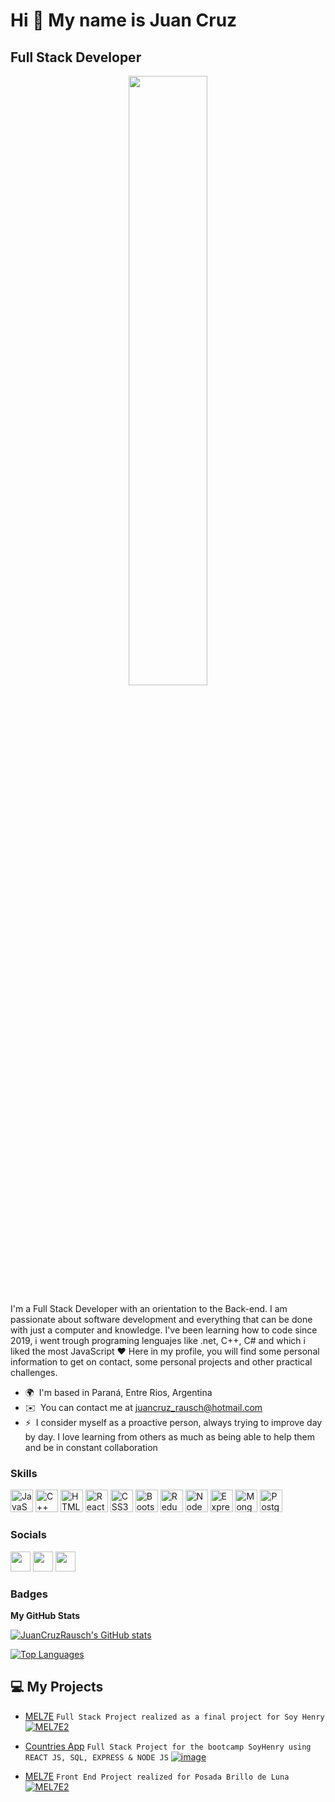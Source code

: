 Hi 👋 My name is Juan Cruz
==========================

Full Stack Developer
--------------------

<div align="center">
<img src="https://rishavanand.github.io/static/images/greetings.gif" align="center" style="width: 50%" />
</div>  



I'm a Full Stack Developer with an orientation to the Back-end. I am passionate about software development and everything that can be done with just a computer and knowledge. I've been learning how to code since 2019, i went trough programing lenguajes like .net, C++, C# and which i liked the most JavaScript ❤️ Here in my profile, you will find some personal information to get on contact, some personal projects and other practical challenges.

* 🌍  I'm based in Paraná, Entre Rios, Argentina
* ✉️  You can contact me at [juancruz\_rausch@hotmail.com](mailto:juancruz_rausch@hotmail.com)
* ⚡  I consider myself as a proactive person, always trying to improve day by day. I love learning from others as much as being able to help them and be in constant collaboration

### Skills

<p align="left">
<a href="https://developer.mozilla.org/en-US/docs/Web/JavaScript" target="_blank" rel="noreferrer"><img src="https://raw.githubusercontent.com/danielcranney/readme-generator/main/public/icons/skills/javascript-colored.svg" width="36" height="36" alt="JavaScript" /></a>
<a href="https://docs.microsoft.com/en-us/cpp/?view=msvc-170" target="_blank" rel="noreferrer"><img src="https://raw.githubusercontent.com/danielcranney/readme-generator/main/public/icons/skills/cplusplus-colored.svg" width="36" height="36" alt="C++" /></a>
<a href="https://developer.mozilla.org/en-US/docs/Glossary/HTML5" target="_blank" rel="noreferrer"><img src="https://raw.githubusercontent.com/danielcranney/readme-generator/main/public/icons/skills/html5-colored.svg" width="36" height="36" alt="HTML5" /></a>
<a href="https://reactjs.org/" target="_blank" rel="noreferrer"><img src="https://raw.githubusercontent.com/danielcranney/readme-generator/main/public/icons/skills/react-colored.svg" width="36" height="36" alt="React" /></a>
<a href="https://www.w3.org/TR/CSS/#css" target="_blank" rel="noreferrer"><img src="https://raw.githubusercontent.com/danielcranney/readme-generator/main/public/icons/skills/css3-colored.svg" width="36" height="36" alt="CSS3" /></a>
<a href="https://getbootstrap.com/" target="_blank" rel="noreferrer"><img src="https://raw.githubusercontent.com/danielcranney/readme-generator/main/public/icons/skills/bootstrap-colored.svg" width="36" height="36" alt="Bootstrap" /></a>
<a href="https://redux.js.org/" target="_blank" rel="noreferrer"><img src="https://raw.githubusercontent.com/danielcranney/readme-generator/main/public/icons/skills/redux-colored.svg" width="36" height="36" alt="Redux" /></a>
<a href="https://nodejs.org/en/" target="_blank" rel="noreferrer"><img src="https://raw.githubusercontent.com/danielcranney/readme-generator/main/public/icons/skills/nodejs-colored.svg" width="36" height="36" alt="NodeJS" /></a>
<a href="https://expressjs.com/" target="_blank" rel="noreferrer"><img src="https://raw.githubusercontent.com/danielcranney/readme-generator/main/public/icons/skills/express-colored.svg" width="36" height="36" alt="Express" /></a>
<a href="https://www.mongodb.com/" target="_blank" rel="noreferrer"><img src="https://raw.githubusercontent.com/danielcranney/readme-generator/main/public/icons/skills/mongodb-colored.svg" width="36" height="36" alt="MongoDB" /></a>
<a href="https://www.postgresql.org/" target="_blank" rel="noreferrer"><img src="https://raw.githubusercontent.com/danielcranney/readme-generator/main/public/icons/skills/postgresql-colored.svg" width="36" height="36" alt="PostgreSQL" /></a>
</p>


### Socials

<p align="left"> <a href="https://www.github.com/JuanCruzRausch" target="_blank" rel="noreferrer"><img src="https://raw.githubusercontent.com/danielcranney/readme-generator/main/public/icons/socials/github.svg" width="32" height="32" /></a> <a href="http://www.instagram.com/juancruzrausch" target="_blank" rel="noreferrer"><img src="https://raw.githubusercontent.com/danielcranney/readme-generator/main/public/icons/socials/instagram.svg" width="32" height="32" /></a> <a href="https://www.linkedin.com/in/JuanCruzRausch" target="_blank" rel="noreferrer"><img src="https://raw.githubusercontent.com/danielcranney/readme-generator/main/public/icons/socials/linkedin.svg" width="32" height="32" /></a></p>

### Badges

<b>My GitHub Stats</b>

<a href="http://www.github.com/JuanCruzRausch"><img src="https://github-readme-stats.vercel.app/api?username=JuanCruzRausch&show_icons=true&hide=&count_private=true&title_color=10b981&text_color=ffffff&icon_color=10b981&bg_color=22272e&hide_border=true&show_icons=true" alt="JuanCruzRausch's GitHub stats" /></a>

<a href="https://github.com/JuanCruzRausch" align="left"><img src="https://github-readme-stats.vercel.app/api/top-langs/?username=JuanCruzRausch&langs_count=10&title_color=10b981&text_color=ffffff&icon_color=10b981&bg_color=22272e&hide_border=true&locale=en&custom_title=Top%20%Languages" alt="Top Languages" /></a>

## 💻 My Projects 

- [MEL7E](https://mercado-los-7-enanitos.vercel.app/)
  ``` Full Stack Project realized as a final project for Soy Henry ```
 <a href="https://github.com/JuanCruzRausch/ProyectoGrupal">![MEL7E2](https://user-images.githubusercontent.com/77030730/179841915-87e61a53-7442-4bd0-8ed4-34e4caf2a9c1.jpg)</a>
 
- [Countries App](https://countries-app-juan.herokuapp.com/)
  ``` Full Stack Project for the bootcamp SoyHenry using REACT JS, SQL, EXPRESS & NODE JS ```
  <a href="https://github.com/JuanCruzRausch/Proyecto-Individual">![image](https://user-images.githubusercontent.com/84107721/180557554-a4597db0-e96d-470c-bc85-7b09a45f347a.png)</a>
 
- [MEL7E](https://mercado-los-7-enanitos.vercel.app/)
  ``` Front End Project realized for Posada Brillo de Luna ```
 <a href="https://github.com/JuanCruzRausch/Posada-Brillo-De-Luna">![MEL7E2](![image](https://user-images.githubusercontent.com/84107721/190180223-8057bdd0-6f30-4a60-a756-ba1ac395118a.png))</a>

